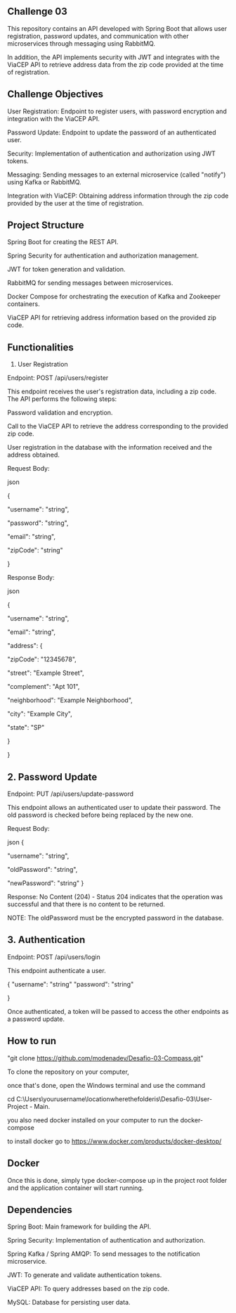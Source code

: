 ## Challenge 03

This repository contains an API developed with Spring Boot that allows user registration, password updates, and communication with other microservices through messaging using RabbitMQ.

In addition, the API implements security with JWT and integrates with the ViaCEP API to retrieve address data from the zip code provided at the time of registration.

## Challenge Objectives

User Registration: Endpoint to register users, with password encryption and integration with the ViaCEP API.

Password Update: Endpoint to update the password of an authenticated user.

Security: Implementation of authentication and authorization using JWT tokens.

Messaging: Sending messages to an external microservice (called "notify") using Kafka or RabbitMQ.

Integration with ViaCEP: Obtaining address information through the zip code provided by the user at the time of registration.

## Project Structure

Spring Boot for creating the REST API.

Spring Security for authentication and authorization management.

JWT for token generation and validation.

RabbitMQ for sending messages between microservices.

Docker Compose for orchestrating the execution of Kafka and Zookeeper containers.

ViaCEP API for retrieving address information based on the provided zip code.

## Functionalities
1. User Registration

Endpoint: POST /api/users/register

This endpoint receives the user's registration data, including a zip code. The API performs the following steps:

Password validation and encryption.

Call to the ViaCEP API to retrieve the address corresponding to the provided zip code.

User registration in the database with the information received and the address obtained.

Request Body:

json

{

"username": "string",

"password": "string",

"email": "string",

"zipCode": "string"

}

Response Body:

json

{

"username": "string",

"email": "string",

"address": {

"zipCode": "12345678",

"street": "Example Street",

"complement": "Apt 101",

"neighborhood": "Example Neighborhood",

"city": "Example City",

"state": "SP"

}

}

## 2. Password Update
Endpoint: PUT /api/users/update-password

This endpoint allows an authenticated user to update their password. The old password is checked before being replaced by the new one.

Request Body:

json
{

"username": "string",

"oldPassword": "string",

"newPassword": "string"
}

Response: No Content (204) - Status 204 indicates that the operation was successful and that there is no content to be returned.

NOTE: The oldPassword must be the encrypted password in the database.

## 3. Authentication
Endpoint: POST /api/users/login

This endpoint authenticate a user.

{
"username": "string"
"password": "string"

}

Once authenticated, a token will be passed to access the other endpoints as a password update.

## How to run

"git clone https://github.com/modenadev/Desafio-03-Compass.git"

To clone the repository on your computer,

once that's done, open the Windows terminal and use the command 

cd C:\Users\yourusername\locationwherethefolderis\Desafio-03\User-Project - Main.

you also need docker installed on your computer to run the docker-compose

to install docker go to https://www.docker.com/products/docker-desktop/

## Docker
Once this is done, simply type docker-compose up in the project root folder and the application container will start running.

## Dependencies

Spring Boot: Main framework for building the API.

Spring Security: Implementation of authentication and authorization.

Spring Kafka / Spring AMQP: To send messages to the notification microservice.

JWT: To generate and validate authentication tokens.

ViaCEP API: To query addresses based on the zip code.

MySQL: Database for persisting user data.

